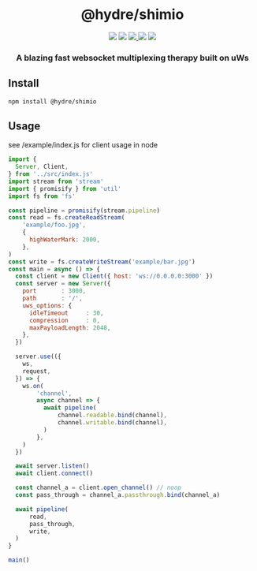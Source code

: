 <h1 align=center>@hydre/shimio</h1>
<p align=center>
  <img src="https://img.shields.io/github/license/hydreio/shimio.svg?style=for-the-badge" />
  <img src="https://img.shields.io/codecov/c/github/hydreio/shimio/edge?logo=codecov&style=for-the-badge"/>
  <a href="https://www.npmjs.com/package/@hydre/shimio">
    <img src="https://img.shields.io/npm/v/@hydre/shimio.svg?logo=npm&style=for-the-badge" />
  </a>
  <img src="https://img.shields.io/npm/dw/@hydre/shimio?logo=npm&style=for-the-badge" />
  <img src="https://img.shields.io/github/workflow/status/hydreio/shimio/CI?logo=Github&style=for-the-badge" />
</p>

<h3 align=center>A blazing fast websocket multiplexing therapy built on uWs</h3>

## Install

```sh
npm install @hydre/shimio
```

## Usage

see /example/index.js for client usage in node

```js
import {
  Server, Client,
} from '../src/index.js'
import stream from 'stream'
import { promisify } from 'util'
import fs from 'fs'

const pipeline = promisify(stream.pipeline)
const read = fs.createReadStream(
    'example/foo.jpg',
    {
      highWaterMark: 2000,
    },
)
const write = fs.createWriteStream('example/bar.jpg')
const main = async () => {
  const client = new Client({ host: 'ws://0.0.0.0:3000' })
  const server = new Server({
    port       : 3000,
    path       : '/',
    uws_options: {
      idleTimeout     : 30,
      compression     : 0,
      maxPayloadLength: 2048,
    },
  })

  server.use(({
    ws,
    request,
  }) => {
    ws.on(
        'channel',
        async channel => {
          await pipeline(
              channel.readable.bind(channel),
              channel.writable.bind(channel),
          )
        },
    )
  })

  await server.listen()
  await client.connect()

  const channel_a = client.open_channel() // noop
  const pass_through = channel_a.passthrough.bind(channel_a)

  await pipeline(
      read,
      pass_through,
      write,
  )
}

main()
```